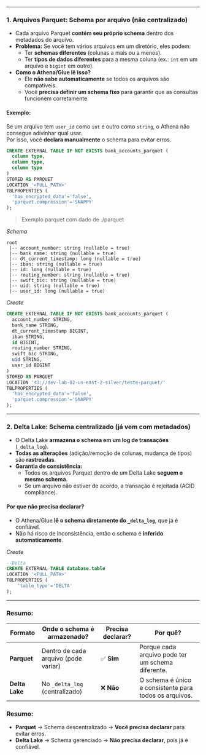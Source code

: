 
---

### **1. Arquivos Parquet: Schema por arquivo (não centralizado)**
- Cada arquivo Parquet **contém seu próprio schema** dentro dos metadados do arquivo.  
- **Problema:** Se você tem vários arquivos em um diretório, eles podem:  
  - Ter **schemas diferentes** (colunas a mais ou a menos).  
  - Ter **tipos de dados diferentes** para a mesma coluna (ex.: `int` em um arquivo e `bigint` em outro).  
- **Como o Athena/Glue lê isso?**  
  - Ele **não sabe automaticamente** se todos os arquivos são compatíveis.  
  - Você **precisa definir um schema fixo** para garantir que as consultas funcionem corretamente.  

#### **Exemplo:**
Se um arquivo tem `user_id` como `int` e outro como `string`, o Athena não consegue adivinhar qual usar.  
Por isso, você **declara manualmente** o schema para evitar erros.  


```sql
CREATE EXTERNAL TABLE IF NOT EXISTS bank_accounts_parquet (
  column type,
  column type,
  column type
)
STORED AS PARQUET
LOCATION '<FULL_PATH>'
TBLPROPERTIES (
  'has_encrypted_data'='false',
  'parquet.compression'='SNAPPY'
);
```

> Exemplo parquet com dado de ./parquet

_Schema_
```text 
root
 |-- account_number: string (nullable = true)
 |-- bank_name: string (nullable = true)
 |-- dt_current_timestamp: long (nullable = true)
 |-- iban: string (nullable = true)
 |-- id: long (nullable = true)
 |-- routing_number: string (nullable = true)
 |-- swift_bic: string (nullable = true)
 |-- uid: string (nullable = true)
 |-- user_id: long (nullable = true)
```

_Create_
```sql
CREATE EXTERNAL TABLE IF NOT EXISTS bank_accounts_parquet (
  account_number STRING,
  bank_name STRING,
  dt_current_timestamp BIGINT,
  iban STRING,
  id BIGINT,
  routing_number STRING,
  swift_bic STRING,
  uid STRING,
  user_id BIGINT
)
STORED AS PARQUET
LOCATION 's3://dev-lab-02-us-east-2-silver/teste-parquet/'
TBLPROPERTIES (
  'has_encrypted_data'='false',
  'parquet.compression'='SNAPPY'
);
```

---

### **2. Delta Lake: Schema centralizado (já vem com metadados)**
- O Delta Lake **armazena o schema em um log de transações** (`_delta_log`).  
- **Todas as alterações** (adição/remoção de colunas, mudança de tipos) são **rastreadas**.  
- **Garantia de consistência:**  
  - Todos os arquivos Parquet dentro de um Delta Lake **seguem o mesmo schema**.  
  - Se um arquivo não estiver de acordo, a transação é rejeitada (ACID compliance).  

#### **Por que não precisa declarar?**
- O Athena/Glue **lê o schema diretamente do `_delta_log`**, que já é confiável.  
- Não há risco de inconsistência, então o schema é **inferido automaticamente**.  

_Create_
```sql
--Delta
CREATE EXTERNAL TABLE database.table
LOCATION '<FULL_PATH>'
TBLPROPERTIES (
    'table_type'='DELTA'
);
```



---

### **Resumo:**
| **Formato**  | **Onde o schema é armazenado?** | **Precisa declarar?** | **Por quê?** |
|-------------|-------------------------------|------------------|------------|
| **Parquet** | Dentro de cada arquivo (pode variar) | ✅ **Sim** | Porque cada arquivo pode ter um schema diferente. |
| **Delta Lake** | No `_delta_log` (centralizado) | ❌ **Não** | O schema é único e consistente para todos os arquivos. |

### **Resumo:**
- **Parquet** → Schema descentralizado → **Você precisa declarar** para evitar erros.  
- **Delta Lake** → Schema gerenciado → **Não precisa declarar**, pois já é confiável.  
